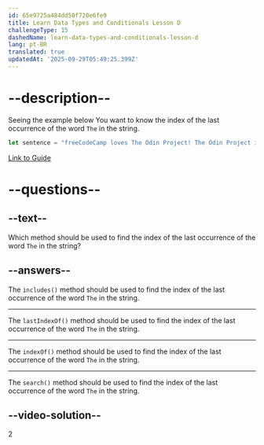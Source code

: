 ```yaml
---
id: 65e9725a484dd50f720e6fe9
title: Learn Data Types and Conditionals Lesson D
challengeType: 15
dashedName: learn-data-types-and-conditionals-lesson-d
lang: pt-BR
translated: true
updatedAt: '2025-09-29T05:49:25.399Z'
---
```

# --description--

Seeing the example below You want to know the index of the last occurrence of the word `The` in the string.

```javascript
let sentence = "freeCodeCamp loves The Odin Project! The Odin Project is great!";
```

<a href="https://www.freecodecamp.org/news/javascript-string-handbook" target="_blank"> Link to Guide </a>

# --questions--

## --text--

Which method should be used to find the index of the last occurrence of the word `The` in the string?

## --answers--

The `includes()` method should be used to find the index of the last occurrence of the word `The` in the string.

---

The `lastIndexOf()` method should be used to find the index of the last occurrence of the word `The` in the string.

---

The `indexOf()` method should be used to find the index of the last occurrence of the word `The` in the string.

---

The `search()` method should be used to find the index of the last occurrence of the word `The` in the string.

## --video-solution--

2
